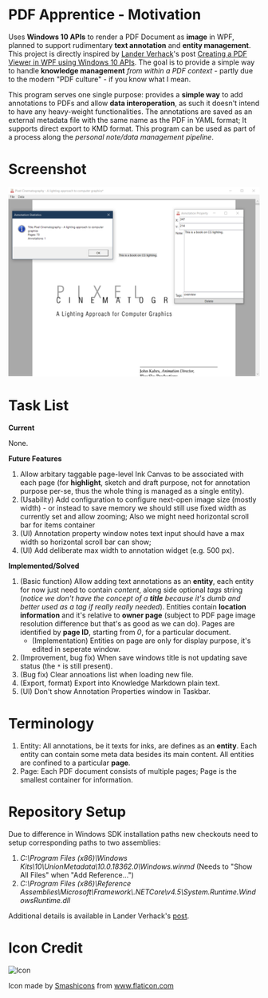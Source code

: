 # PDF Apprentice - Motivation

Uses **Windows 10 APIs** to render a PDF Document as **image** in WPF, planned to support rudimentary **text annotation** and **entity management**. This project is directly inspired by [Lander Verhack](https://blogs.u2u.be/lander/)'s post [Creating a PDF Viewer in WPF using Windows 10 APIs](https://blogs.u2u.be/lander/post/2018/01/23/Creating-a-PDF-Viewer-in-WPF-using-Windows-10-APIs). The goal is to provide a simple way to handle **knowledge management** *from within a PDF context* - partly due to the modern "PDF culture" - if you know what I mean.

This program serves one single purpose: provides a **simple way** to add annotations to PDFs and allow **data interoperation**, as such it doesn't intend to have any heavy-weight functionalities. The annotations are saved as an external metadata file with the same name as the PDF in YAML format; It supports direct export to KMD format. This program can be used as part of a process along the *personal note/data management pipeline*.

# Screenshot

![Screenshot of Interface](Documentations/Screenshot_of_Interface.png)

# Task List

**Current**

None.

**Future Features**

1. Allow arbitary taggable page-level Ink Canvas to be associated with each page (for **highlight**, sketch and draft purpose, not for annotation purpose per-se, thus the whole thing is managed as a single entity).
2. (Usability) Add configuration to configure next-open image size (mostly width) - or instead to save memory we should still use fixed width as currently set and allow zooming; Also we might need horizontal scroll bar for items container
4. (UI) Annotation property window notes text input should have a max width so horizontal scroll bar can show;
5. (UI) Add deliberate max width to annotation widget (e.g. 500 px).

**Implemented/Solved**

1. (Basic function) Allow adding text annotations as an **entity**, each entity for now just need to contain *content*, along side optional *tags* string (*notice we don't have the concept of a **title** because it's dumb and better used as a tag if really really needed*). Entities contain **location information** and it's relative to **owner page** (subject to PDF page image resolution difference but that's as good as we can do). Pages are identified by **page ID**, starting from *0*, for a particular document.
	* (Implementation) Entities on page are only for display purpose, it's edited in seperate window.
2. (Improvement, bug fix) When save windows title is not updating save status (the `*` is still present).
3. (Bug fix) Clear annoations list when loading new file.
4. (Export, format) Export into Knowledge Markdown plain text.
5. (UI) Don't show Annotation Properties window in Taskbar.

# Terminology

1. Entity: All annotations, be it texts for inks, are defines as an **entity**. Each entity can contain some meta data besides its main content. All entities are confined to a particular **page**.
2. Page: Each PDF document consists of multiple pages; Page is the smallest container for information.

# Repository Setup

Due to difference in Windows SDK installation paths new checkouts need to setup corresponding paths to two assemblies:

1. *C:\Program Files (x86)\Windows Kits\10\UnionMetadata\10.0.18362.0\Windows.winmd* (Needs to "Show All Files" when "Add Reference...")
2. *C:\Program Files (x86)\Reference Assemblies\Microsoft\Framework\\.NETCore\v4.5\System.Runtime.WindowsRuntime.dll*

Additional details is available in Lander Verhack's [post](https://blogs.u2u.be/lander/post/2018/01/23/Creating-a-PDF-Viewer-in-WPF-using-Windows-10-APIs).

# Icon Credit

![Icon](PDFApprentice/pdf.ico)

Icon made by <a href="https://www.flaticon.com/authors/smashicons" title="Smashicons">Smashicons</a> from <a href="https://www.flaticon.com/" title="Flaticon">www.flaticon.com</a>